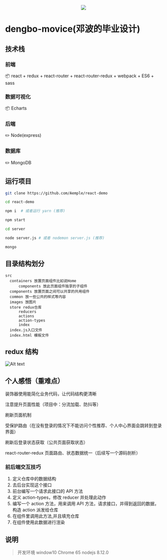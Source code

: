 <p align="center">
<img src="https://img.shields.io/badge/Language-%20JavaScript%20-f9e229.svg">
</p>

# dengbo-movice(邓波的毕业设计)

## 技术栈

### 前端

📦 react + redux + react-router + react-router-redux + webpack + ES6 + sass

### 数据可视化

📦 Echarts

### 后端

✏️ Node(express)

### 数据库

✏️ MongoDB

## 运行项目

```bash
git clone https://github.com/Aemple/react-demo

cd react-demo

npm i  # 或者运行 yarn (推荐)

npm start

cd server

node server.js # 或者 nodemon server.js (推荐)

mongo
```

## 目录结构划分

```
src
  containers 放置页面组件比如说Home
      components 放此页面组件独享的子组件
  components 放置页面之间可以共享的共用组件
  common 放一些公共的样式等内容
  images 放图片
  store redux仓库
      reducers
      actions
      action-types
      index
  index.js入口文件
  index.html 模板文件
```

## redux 结构

![Alt text](Read/state.png)

## 个人感悟（重难点）

装饰器使用能简化业务代码，让代码结构更清晰

注意提升页面性能（项目中：分流加载、防抖等）

刷新页面机制

受保护路由（在没有登录的情况下不能访问个性推荐、个人中心界面会跳转到登录界面）

刷新后登录状态获取（公共页面获取状态）

react-router-redux 页面路由、状态数据统一（后续写一个源码剖析）

### 前后端交互技巧

1. 定义仓库中的数据结构
2. 去后台实现这个接口
3. 前台编写一个请求此接口的 API 方法
4. 定义 action-types，修改 reducer 并处理此动作
5. 编写一个 action 方法，用来调用 API 方法，请求接口，并得到返回的数据，构造 action 派发给仓库
6. 在组件里调用此方法,并且填充仓库
7. 在组件使用此数据进行渲染

## 说明

> 开发环境 window10 Chrome 65 nodejs 8.12.0
